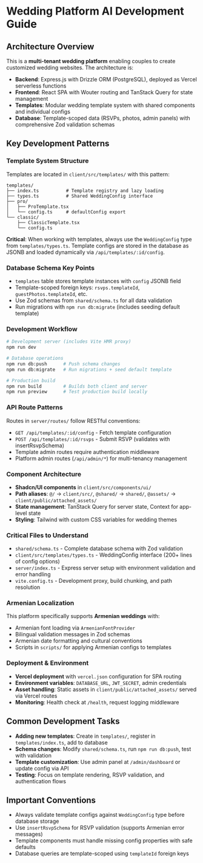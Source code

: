# Wedding Platform AI Development Guide

## Architecture Overview

This is a **multi-tenant wedding platform** enabling couples to create customized wedding websites. The architecture is:

- **Backend**: Express.js with Drizzle ORM (PostgreSQL), deployed as Vercel serverless functions
- **Frontend**: React SPA with Wouter routing and TanStack Query for state management  
- **Templates**: Modular wedding template system with shared components and individual configs
- **Database**: Template-scoped data (RSVPs, photos, admin panels) with comprehensive Zod validation schemas

## Key Development Patterns

### Template System Structure
Templates are located in `client/src/templates/` with this pattern:
```
templates/
├── index.ts          # Template registry and lazy loading
├── types.ts          # Shared WeddingConfig interface  
├── pro/
│   ├── ProTemplate.tsx
│   └── config.ts     # defaultConfig export
└── classic/
    ├── ClassicTemplate.tsx  
    └── config.ts
```

**Critical**: When working with templates, always use the `WeddingConfig` type from `templates/types.ts`. Template configs are stored in the database as JSONB and loaded dynamically via `/api/templates/:id/config`.

### Database Schema Key Points
- `templates` table stores template instances with `config` JSONB field
- Template-scoped foreign keys: `rsvps.templateId`, `guestPhotos.templateId`, etc.
- Use Zod schemas from `shared/schema.ts` for all data validation
- Run migrations with `npm run db:migrate` (includes seeding default template)

### Development Workflow
```bash
# Development server (includes Vite HMR proxy)
npm run dev

# Database operations  
npm run db:push      # Push schema changes
npm run db:migrate   # Run migrations + seed default template

# Production build
npm run build        # Builds both client and server
npm run preview      # Test production build locally
```

### API Route Patterns
Routes in `server/routes/` follow RESTful conventions:
- `GET /api/templates/:id/config` - Fetch template configuration
- `POST /api/templates/:id/rsvps` - Submit RSVP (validates with insertRsvpSchema)  
- Template admin routes require authentication middleware
- Platform admin routes (`/api/admin/*`) for multi-tenancy management

### Component Architecture
- **Shadcn/UI components** in `client/src/components/ui/`
- **Path aliases**: `@/` → `client/src/`, `@shared/` → `shared/`, `@assets/` → `client/public/attached_assets/`
- **State management**: TanStack Query for server state, Context for app-level state
- **Styling**: Tailwind with custom CSS variables for wedding themes

### Critical Files to Understand
- `shared/schema.ts` - Complete database schema with Zod validation
- `client/src/templates/types.ts` - WeddingConfig interface (200+ lines of config options)
- `server/index.ts` - Express server setup with environment validation and error handling
- `vite.config.ts` - Development proxy, build chunking, and path resolution

### Armenian Localization
This platform specifically supports **Armenian weddings** with:
- Armenian font loading via `ArmenianFontProvider` 
- Bilingual validation messages in Zod schemas
- Armenian date formatting and cultural conventions
- Scripts in `scripts/` for applying Armenian configs to templates

### Deployment & Environment
- **Vercel deployment** with `vercel.json` configuration for SPA routing
- **Environment variables**: `DATABASE_URL`, `JWT_SECRET`, admin credentials
- **Asset handling**: Static assets in `client/public/attached_assets/` served via Vercel routes
- **Monitoring**: Health check at `/health`, request logging middleware

## Common Development Tasks

- **Adding new templates**: Create in `templates/`, register in `templates/index.ts`, add to database
- **Schema changes**: Modify `shared/schema.ts`, run `npm run db:push`, test with validation
- **Template customization**: Use admin panel at `/admin/dashboard` or update config via API
- **Testing**: Focus on template rendering, RSVP validation, and authentication flows

## Important Conventions
- Always validate template configs against `WeddingConfig` type before database storage
- Use `insertRsvpSchema` for RSVP validation (supports Armenian error messages)  
- Template components must handle missing config properties with safe defaults
- Database queries are template-scoped using `templateId` foreign keys